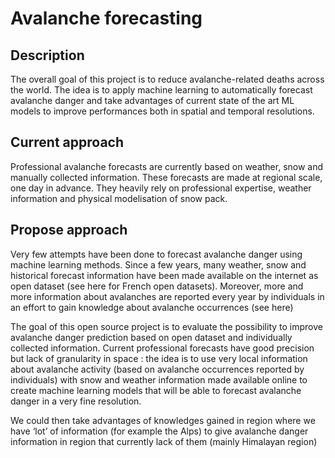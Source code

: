 # Avalanche forecasting

## Description
The overall goal of this project is to reduce avalanche-related deaths across the world. 
The idea is to apply machine learning to automatically forecast avalanche danger and take advantages of current state of the art ML models to improve performances both in spatial and temporal resolutions.

## Current approach

Professional avalanche forecasts are currently based on weather, snow and manually collected information. These forecasts are made at regional scale, one day in advance. They heavily rely on professional expertise, weather information and physical modelisation of snow pack.

## Propose approach
Very few attempts have been done to forecast avalanche danger using machine learning methods. Since a few years, many weather, snow and historical forecast information have been made available on the internet as open dataset (see here for French open datasets).
Moreover, more and more information about avalanches are reported every year by individuals in an effort to gain knowledge about avalanche occurrences (see here)

The goal of this open source project is to evaluate the possibility to improve avalanche danger prediction based on open dataset and individually collected information.
Current professional forecasts have good precision but lack of granularity in space : the idea is to use very local information about avalanche activity (based on avalanche occurrences reported by individuals) with snow and weather information made available online to create machine learning models that will be able to forecast avalanche danger in a very fine resolution.

We could then take advantages of knowledges gained in region where we have ‘lot’ of information (for example the Alps) to give avalanche danger information in region that currently lack of them (mainly Himalayan region)
